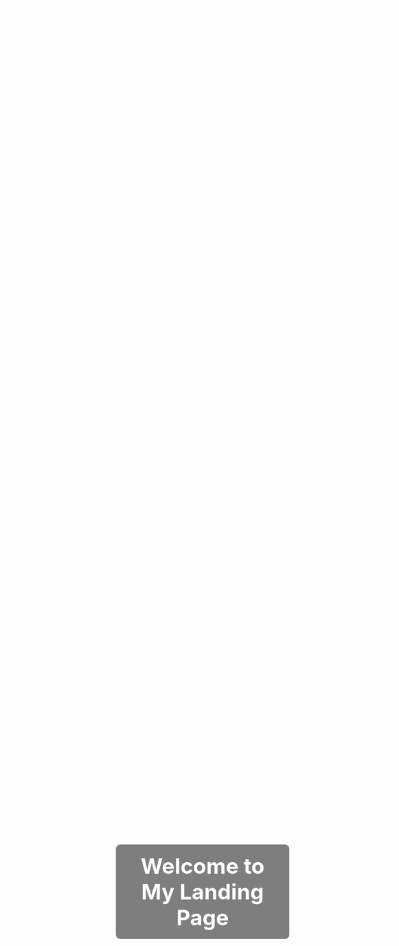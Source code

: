 <!DOCTYPE html>
<html lang="en">
<head>
  <meta charset="UTF-8">
  <meta name="viewport" content="width=device-width, initial-scale=1.0">
  <title>Responsive Landing Page</title>
  <style>
    /* Reset */
    * {
      margin: 0;
      padding: 0;
      box-sizing: border-box;
    }

    body {
      font-family: Arial, sans-serif;
      line-height: 1.6;
    }

    /* Navigation Bar */
    nav {
      position: fixed;
      top: 0;
      left: 0;
      width: 100%;
      background: transparent;
      padding: 15px 20px;
      display: flex;
      justify-content: space-between;
      align-items: center;
      transition: background 0.3s;
      z-index: 1000;
    }

    nav.scrolled {
      background: #333;
    }

    nav .logo {
      font-size: 20px;
      font-weight: bold;
      color: white;
    }

    nav ul {
      list-style: none;
      display: flex;
    }

    nav ul li {
      margin: 0 15px;
    }

    nav ul li a {
      color: white;
      text-decoration: none;
      font-weight: bold;
      transition: color 0.3s;
    }

    nav ul li a:hover {
      color: yellow;
    }

    /* Hero Section */
    .hero {
      height: 100vh;
      background: url('https://picsum.photos/1200/800') no-repeat center center/cover;
      display: flex;
      justify-content: center;
      align-items: center;
      color: white;
      text-align: center;
    }

    .hero h1 {
      font-size: 50px;
      background: rgba(0,0,0,0.5);
      padding: 20px;
      border-radius: 10px;
    }

    /* Content Sections */
    section {
      padding: 80px 20px;
      text-align: center;
    }

    /* Responsive */
    @media (max-width: 768px) {
      nav ul {
        display: none;
        flex-direction: column;
        background: #333;
        position: absolute;
        top: 60px;
        right: 20px;
        width: 200px;
        border-radius: 8px;
      }

      nav ul.active {
        display: flex;
      }

      .menu-toggle {
        display: block;
        font-size: 22px;
        color: white;
        cursor: pointer;
      }
    }

    @media (min-width: 769px) {
      .menu-toggle {
        display: none;
      }
    }
  </style>
</head>
<body>

  <nav id="navbar">
    <div class="logo">MyLogo</div>
    <span class="menu-toggle" onclick="toggleMenu()">☰</span>
    <ul id="menu">
      <li><a href="#home">Home</a></li>
      <li><a href="#about">About</a></li>
      <li><a href="#services">Services</a></li>
      <li><a href="#contact">Contact</a></li>
    </ul>
  </nav>

  <div class="hero" id="home">
    <h1>Welcome to My Landing Page</h1>
  </div>

  <section id="about">
    <h2>About Us</h2>
    <p>This is the about section of the landing page.</p>
  </section>

  <section id="services">
    <h2>Services</h2>
    <p>Here we describe our awesome services.</p>
  </section>

  <section id="contact">
    <h2>Contact Us</h2>
    <p>Get in touch with us through this section.</p>
  </section>

  <script>
    // Navbar scroll effect
    window.addEventListener("scroll", function() {
      let navbar = document.getElementById("navbar");
      if (window.scrollY > 50) {
        navbar.classList.add("scrolled");
      } else {
        navbar.classList.remove("scrolled");
      }
    });

    // Mobile menu toggle
    function toggleMenu() {
      let menu = document.getElementById("menu");
      menu.classList.toggle("active");
    }
  </script>
</body>
</html>
